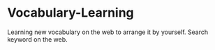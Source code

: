 # Vocabulary-Learning
Learning new vocabulary on the web to arrange it by yourself.
Search keyword on the web.
